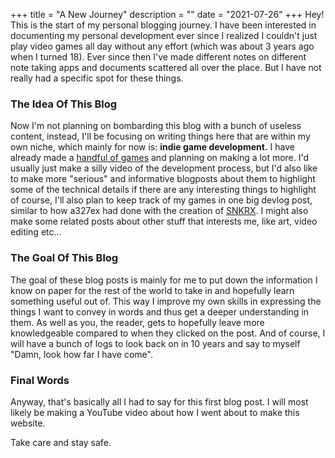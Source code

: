 +++
title = "A New Journey"
description = ""
date = "2021-07-26"
+++
Hey! This is the start of my personal blogging journey. I have been interested in documenting my personal development ever since I realized I couldn't just play video games all day without any effort (which was about 3 years ago when I turned 18). Ever since then I've made different notes on different note taking apps and documents scattered all over the place. But I have not really had a specific spot for these things.

### The Idea Of This Blog

Now I'm not planning on bombarding this blog with a bunch of useless content, instead, I'll be focusing on writing things here that are within my own niche, which mainly for now is: **indie game development.** I have already made a [handful of games](https://www.youtube.com/playlist?list=PLRu3mbM6-lIhLAp2VHe_4TIb-xgm77CdZ) and planning on making a lot more. I'd usually just make a silly video of the development process, but I'd also like to make more "serious" and informative blogposts about them to highlight some of the technical details if there are any interesting things to highlight of course, I'll also plan to keep track of my games in one big devlog post, similar to how a327ex had done with the creation of [SNKRX](https://github.com/a327ex/SNKRX/blob/master/devlog.md). I might also make some related posts about other stuff that interests me, like art, video editing etc...

### The Goal Of This Blog

The goal of these blog posts is mainly for me to put down the information I know on paper for the rest of the world to take in and hopefully learn something useful out of. This way I improve my own skills in expressing the things I want to convey in words and thus get a deeper understanding in them. As well as you, the reader, gets to hopefully leave more knowledgeable compared to when they clicked on the post. And of course, I will have a bunch of logs to look back on in 10 years and say to myself "Damn, look how far I have come".

### Final Words

Anyway, that's basically all I had to say for this first blog post. I will most likely be making a YouTube video about how I went about to make this website.

Take care and stay safe.